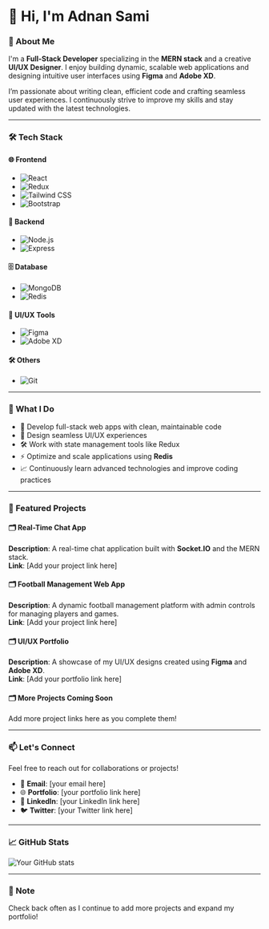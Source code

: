 # 👋 Hi, I'm Adnan Sami  

### 🚀 About Me  
I'm a **Full-Stack Developer** specializing in the **MERN stack** and a creative **UI/UX Designer**. I enjoy building dynamic, scalable web applications and designing intuitive user interfaces using **Figma** and **Adobe XD**.  

I’m passionate about writing clean, efficient code and crafting seamless user experiences. I continuously strive to improve my skills and stay updated with the latest technologies.

---

### 🛠️ Tech Stack  

#### 🌐 Frontend  
- ![React](https://img.shields.io/badge/-React-61DAFB?logo=react&logoColor=white)  
- ![Redux](https://img.shields.io/badge/-Redux-764ABC?logo=redux&logoColor=white)  
- ![Tailwind CSS](https://img.shields.io/badge/-Tailwind%20CSS-06B6D4?logo=tailwindcss&logoColor=white)  
- ![Bootstrap](https://img.shields.io/badge/-Bootstrap-7952B3?logo=bootstrap&logoColor=white)  

#### 🔧 Backend  
- ![Node.js](https://img.shields.io/badge/-Node.js-339933?logo=node.js&logoColor=white)  
- ![Express](https://img.shields.io/badge/-Express-000000?logo=express&logoColor=white)  

#### 🗄️ Database  
- ![MongoDB](https://img.shields.io/badge/-MongoDB-47A248?logo=mongodb&logoColor=white)  
- ![Redis](https://img.shields.io/badge/-Redis-DC382D?logo=redis&logoColor=white)  

#### 🎨 UI/UX Tools  
- ![Figma](https://img.shields.io/badge/-Figma-F24E1E?logo=figma&logoColor=white)  
- ![Adobe XD](https://img.shields.io/badge/-Adobe%20XD-FF61F6?logo=adobe%20xd&logoColor=white)  

#### 🛠️ Others  
- ![Git](https://img.shields.io/badge/-Git-F05032?logo=git&logoColor=white)  

---

### 🌟 What I Do  
- 🚀 Develop full-stack web apps with clean, maintainable code  
- 🎨 Design seamless UI/UX experiences  
- 🛠️ Work with state management tools like Redux  
- ⚡ Optimize and scale applications using **Redis**  
- 📈 Continuously learn advanced technologies and improve coding practices  

---

### 📂 Featured Projects  

#### 🗂️ Real-Time Chat App  
**Description**: A real-time chat application built with **Socket.IO** and the MERN stack.  
**Link**: [Add your project link here]  

#### 🗂️ Football Management Web App  
**Description**: A dynamic football management platform with admin controls for managing players and games.  
**Link**: [Add your project link here]  

#### 🗂️ UI/UX Portfolio  
**Description**: A showcase of my UI/UX designs created using **Figma** and **Adobe XD**.  
**Link**: [Add your portfolio link here]  

#### 🗂️ More Projects Coming Soon  
Add more project links here as you complete them!  

---

### 📫 Let's Connect  
Feel free to reach out for collaborations or projects!  
- 📧 **Email**: [your email here]  
- 🌐 **Portfolio**: [your portfolio link here]  
- 💼 **LinkedIn**: [your LinkedIn link here]  
- 🐦 **Twitter**: [your Twitter link here]  

---

### 📈 GitHub Stats  
![Your GitHub stats](https://github-readme-stats.vercel.app/api?username=yourgithubusername&show_icons=true&theme=radical)  

---

### 📝 Note  
Check back often as I continue to add more projects and expand my portfolio!


